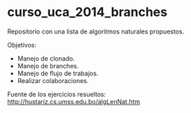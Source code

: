 curso_uca_2014_branches
=======================

Repositorio con una lista de algoritmos naturales propuestos.

Objetivos: 
* Manejo de clonado.
* Manejo de branches.
* Manejo de flujo de trabajos.
* Realizar colaboraciones.

Fuente de los ejercicios resueltos:
http://hustariz.cs.umss.edu.bo/algLenNat.htm
